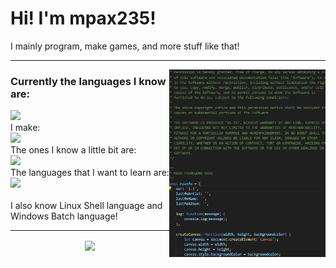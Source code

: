 <h1>Hi! I'm mpax235!</h1>
I mainly program, make games, and more stuff like that!

<hr>
<img align="right" height="300" src="images/code.png">
<h3 align="left">Currently the languages I know are:</h3>
<p align="left">
  <a href="https://skillicons.dev" align="center">
    <img src="https://skillicons.dev/icons?i=html,css,js,powershell,py,lua" />
  </a><br>
  <a align="center">I make:</a><br>
  <a href="https://skillicons.dev" align="center">
    <img src="https://skillicons.dev/icons?i=haxeflixel" />
  </a><br>
  <a align="center">The ones I know a little bit are:</a><br>
  <a href="https://skillicons.dev" align="center">
    <img src="https://skillicons.dev/icons?i=c,cpp,ts,haxe" />
  </a><br>
  <a align="center">The languages that I want to learn are:</a><br>
  <a href="https://skillicons.dev" align="center">
    <img src="https://skillicons.dev/icons?i=godot,react" />
  </a><br><br>
  <a align="center">I also know Linux Shell language and Windows Batch language!</a>
</p>
<hr>
<p align="center">
  <a href="#">
    <img align="center" src="https://github-readme-stats.vercel.app/api/top-langs/?username=mpax235&layout=compact" width="333" />
  </a>
</p>

